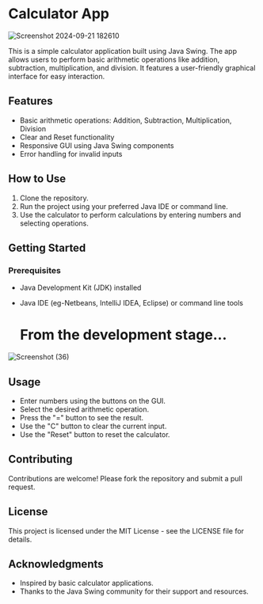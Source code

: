 # Calculator App
![Screenshot 2024-09-21 182610](https://github.com/user-attachments/assets/b19c73fc-71ef-42df-8949-1b20c502237d)

This is a simple calculator application built using Java Swing. The app allows users to perform basic arithmetic operations like addition, subtraction, multiplication, and division. It features a user-friendly graphical interface for easy interaction.

## Features

- Basic arithmetic operations: Addition, Subtraction, Multiplication, Division
- Clear and Reset functionality
- Responsive GUI using Java Swing components
- Error handling for invalid inputs

## How to Use

1. Clone the repository.
2. Run the project using your preferred Java IDE or command line.
3. Use the calculator to perform calculations by entering numbers and selecting operations.

## Getting Started

### Prerequisites

- Java Development Kit (JDK) installed
- Java IDE (eg-Netbeans, IntelliJ IDEA, Eclipse) or command line tools

  # From the development stage...
![Screenshot (36)](https://github.com/user-attachments/assets/a92bcb18-64c3-4ba3-b588-4a2d02dc1101)

## Usage

- Enter numbers using the buttons on the GUI.
- Select the desired arithmetic operation.
- Press the "=" button to see the result.
- Use the "C" button to clear the current input.
- Use the "Reset" button to reset the calculator.

## Contributing

Contributions are welcome! Please fork the repository and submit a pull request.

## License

This project is licensed under the MIT License - see the LICENSE file for details.

## Acknowledgments

- Inspired by basic calculator applications.
- Thanks to the Java Swing community for their support and resources.
